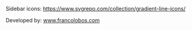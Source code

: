 Sidebar icons:
https://www.svgrepo.com/collection/gradient-line-icons/


Developed by:
www.francolobos.com